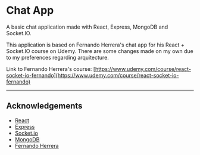 # Chat App

A basic chat application made with React, Express, MongoDB and Socket.IO.

This application is based on Fernando Herrera's chat app for his React + Socket.IO course on Udemy. There are some changes made on my own due to my preferences regarding arquitecture.

Link to Fernando Herrera's course: [https://www.udemy.com/course/react-socket-io-fernando](https://www.udemy.com/course/react-socket-io-fernando)

---

## Acknowledgements

- [React](https://reactjs.org/)
- [Express](https://expressjs.com/)
- [Socket.io](https://socket.io/)
- [MongoDB](https://www.mongodb.com/)
- [Fernando Herrera](https://fernando-herrera.com/#/home)
